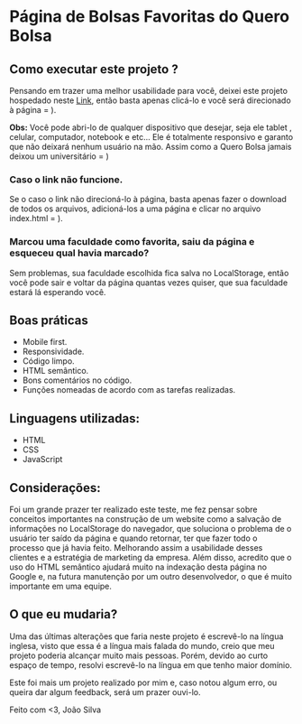 # Página de Bolsas Favoritas do Quero Bolsa

## Como executar este projeto ?
Pensando em trazer uma melhor usabilidade para você, deixei este projeto hospedado neste [Link](https://quero-bolsa-bolsas-favoritas.netlify.com/), então basta apenas clicá-lo e você será direcionado à página = ).

**Obs:** Você pode abri-lo de qualquer dispositivo que desejar, seja ele tablet , celular, computador, notebook e etc... Ele é totalmente responsivo e garanto que não deixará nenhum usuário na mão. Assim como a Quero Bolsa jamais deixou um universitário = )


### Caso o link não funcione.
 
Se o caso o link não direcioná-lo à página, basta apenas fazer o download de todos os arquivos, adicioná-los a uma página e clicar no arquivo index.html = ).

### Marcou uma faculdade como favorita, saiu da página e esqueceu qual havia marcado?
 
Sem problemas, sua faculdade escolhida fica salva no LocalStorage, então você pode sair e voltar da página quantas vezes quiser, que sua faculdade estará lá esperando você.

## Boas práticas
- Mobile first.
- Responsividade.
- Código limpo.
- HTML semântico.
- Bons comentários no código.
- Funções nomeadas de acordo com as tarefas realizadas.

## Linguagens utilizadas:

 - HTML
 - CSS
 - JavaScript

## Considerações:
Foi um grande prazer ter realizado este teste, me fez pensar sobre conceitos importantes na construção de um website como a salvação de informações no LocalStorage do navegador, que soluciona o problema de o usuário ter saído da página e quando retornar, ter que fazer todo o processo que já havia feito. Melhorando assim a usabilidade desses clientes e a estratégia de marketing da empresa.
Além disso, acredito que o uso do HTML semântico ajudará muito na indexação desta página no Google e, na futura manutenção por um outro desenvolvedor, o que é muito importante em uma equipe.

## O que eu mudaria? 
Uma das últimas alterações que faria neste projeto é escrevê-lo na língua inglesa, visto que essa é a língua mais falada do mundo, creio que meu projeto poderia alcançar muito mais pessoas. Porém, devido ao curto espaço de tempo, resolvi escrevê-lo na língua em que tenho maior domínio.



Este foi mais um projeto realizado por mim e, caso notou algum erro, ou queira dar algum feedback, será um prazer ouvi-lo.

Feito com <3,
João Silva
